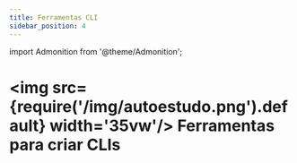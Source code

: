 ```yaml
---
title: Ferramentas CLI
sidebar_position: 4
---
```

import Admonition from '@theme/Admonition';

# <img src={require('/img/autoestudo.png').default} width='35vw'/> Ferramentas para criar CLIs
